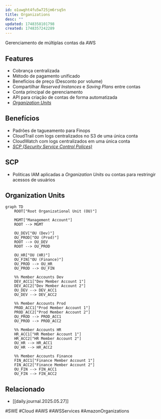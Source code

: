 ```yaml
---
id: o1uwght4fu5w725jm6rsq5n
title: Organizations
desc: ""
updated: 1748358101798
created: 1748357242289
---
```


Gerenciamento de múltiplas contas da AWS

## Features

- Cobrança centralizada
- Método de pagamento unificado
- Benefícios de preço (Desconto por volume)
- Compartilhar _Reserved Instances_ e _Saving Plans_ entre contas
- Conta principal de gerenciamento
- API para criação de contas de forma automatizada
- [_Organization Units_](#Organization-Units)

## Benefícios

- Padrões de tagueamento para Finops
- CloudTrail com logs centralizados no S3 de uma única conta
- CloudWatch com logs centralizados em uma única conta
- [_SCP (Security Service Control Polices)_](#SCP)

## SCP

- Politicas IAM aplicadas a _Organization Units_ ou contas para restringir acessos de usuários

## Organization Units

```mermaid
graph TD
    ROOT["Root Organizational Unit (OU)"]

    MGMT["Management Account"]
    ROOT --> MGMT

    OU_DEV["OU (Dev)"]
    OU_PROD["OU (Prod)"]
    ROOT --> OU_DEV
    ROOT --> OU_PROD

    OU_HR["OU (HR)"]
    OU_FIN["OU (Finance)"]
    OU_PROD --> OU_HR
    OU_PROD --> OU_FIN

    %% Member Accounts Dev
    DEV_ACC1["Dev Member Account 1"]
    DEV_ACC2["Dev Member Account 2"]
    OU_DEV --> DEV_ACC1
    OU_DEV --> DEV_ACC2

    %% Member Accounts Prod
    PROD_ACC1["Prod Member Account 1"]
    PROD_ACC2["Prod Member Account 2"]
    OU_PROD --> PROD_ACC1
    OU_PROD --> PROD_ACC2

    %% Member Accounts HR
    HR_ACC1["HR Member Account 1"]
    HR_ACC2["HR Member Account 2"]
    OU_HR --> HR_ACC1
    OU_HR --> HR_ACC2

    %% Member Accounts Finance
    FIN_ACC1["Finance Member Account 1"]
    FIN_ACC2["Finance Member Account 2"]
    OU_FIN --> FIN_ACC1
    OU_FIN --> FIN_ACC2
```

## Relacionado

- [[daily.journal.2025.05.27]]

#SWE #Cloud #AWS #AWSServices #AmazonOrganizations

